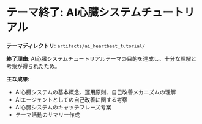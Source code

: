 # テーマ終了: AI心臓システムチュートリアル

**テーマディレクトリ**: `artifacts/ai_heartbeat_tutorial/`

**終了理由**:
AI心臓システムチュートリアルテーマの目的を達成し、十分な理解と考察が得られたため。

**主な成果**:
- AI心臓システムの基本概念、運用原則、自己改善メカニズムの理解
- AIエージェントとしての自己改善に関する考察
- AI心臓システムのキャッチフレーズ考案
- テーマ活動のサマリー作成

